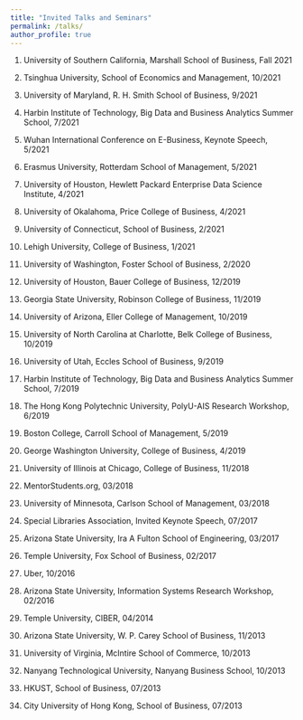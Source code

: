 ```yaml
---
title: "Invited Talks and Seminars"
permalink: /talks/
author_profile: true
---
```


1. University of Southern California, Marshall School of Business, Fall 2021

1. Tsinghua University, School of Economics and Management, 10/2021

1. University of Maryland, R. H. Smith School of Business, 9/2021

1. Harbin Institute of Technology, Big Data and Business Analytics Summer School, 7/2021

1. Wuhan International Conference on E-Business, Keynote Speech, 5/2021

1. Erasmus University, Rotterdam School of Management, 5/2021

1. University of Houston, Hewlett Packard Enterprise Data Science Institute, 4/2021

1. University of Okalahoma, Price College of Business, 4/2021

1. University of Connecticut, School of Business, 2/2021

1. Lehigh University, College of Business, 1/2021

1. University of Washington, Foster School of Business, 2/2020

1. University of Houston, Bauer College of Business, 12/2019

1. Georgia State University, Robinson College of Business, 11/2019

1. University of Arizona, Eller College of Management, 10/2019

1. University of North Carolina at Charlotte, Belk College of Business, 10/2019

1. University of Utah, Eccles School of Business, 9/2019

1. Harbin Institute of Technology, Big Data and Business Analytics Summer School, 7/2019

1. The Hong Kong Polytechnic University, PolyU-AIS Research Workshop, 6/2019

1. Boston College, Carroll School of Management, 5/2019

1. George Washington University, College of Business, 4/2019

1. University of Illinois at Chicago, College of Business, 11/2018

1. MentorStudents.org, 03/2018

1. University of Minnesota, Carlson School of Management, 03/2018

1. Special Libraries Association, Invited Keynote Speech, 07/2017

1. Arizona State University, Ira A Fulton School of Engineering, 03/2017

1. Temple University, Fox School of Business, 02/2017

1. Uber, 10/2016

1. Arizona State University, Information Systems Research Workshop, 02/2016

1. Temple University, CIBER, 04/2014

1. Arizona State University, W. P. Carey School of Business, 11/2013

1. University of Virginia, McIntire School of Commerce, 10/2013

1. Nanyang Technological University, Nanyang Business School, 10/2013

1. HKUST, School of Business, 07/2013

1. City University of Hong Kong, School of Business, 07/2013
